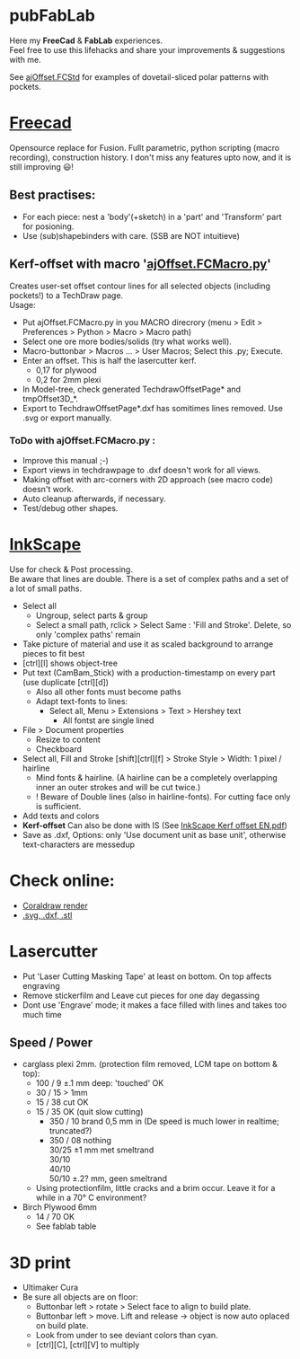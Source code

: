 # pubFabLab
Here my **FreeCad** & **FabLab** experiences.  
Feel free to use this lifehacks and share your improvements & suggestions with me.

See [ajOffset.FCStd](https://github.com/gitAjjk/pubFabLab/blob/main/ajOffset.FCStd) for examples of dovetail-sliced polar patterns with pockets.

# [Freecad](https://www.freecad.org/)
Opensource replace for Fusion. Fullt parametric, python scripting (macro recording), construction history. I don't miss any features upto now, and it is still improving 😃!  
## Best practises:
  - For each piece: nest a 'body'(+sketch) in a 'part' and 'Transform' part for posioning.
  - Use (sub)shapebinders with care. (SSB are NOT intuitieve)
## **Kerf-offset** with macro '[ajOffset.FCMacro.py](https://github.com/gitAjjk/pubFabLab/blob/main/ajOffset.FCMacro.py)'
Creates user-set offset contour lines for all selected objects (including pockets!) to a TechDraw page.  
Usage:  
- Put ajOffset.FCMacro.py in you MACRO direcrory (menu > Edit > Preferences > Python > Macro > Macro path) 
- Select one ore more bodies/solids (try what works well).
- Macro-buttonbar > Macros ... > User Macros; Select this .py; Execute.
- Enter an offset. This is half the lasercutter kerf.
  - 0,17 for plywood
  - 0,2 for 2mm plexi
- In Model-tree, check generated TechdrawOffsetPage* and tmpOffset3D_*.
- Export to TechdrawOffsetPage*.dxf has somitimes lines removed. Use .svg or export manually. 
### ToDo with ajOffset.FCMacro.py :
  - Improve this manual ;-)
  - Export views in techdrawpage to .dxf doesn't work for all views.
  - Making offset with arc-corners with 2D approach (see macro code) doesn't work.
  - Auto cleanup afterwards, if necessary.
  - Test/debug other shapes.

# [InkScape](https://inkscape.org/)
Use for check & Post processing.  
Be aware that lines are double. There is a set of complex paths and a set of a lot of small paths.
- Select all
  - Ungroup, select parts & group
  - Select a small path, rclick > Select Same : 'Fill and Stroke'. Delete, so only 'complex paths' remain  
- Take picture of material and use it as scaled background to arrange pieces to fit best  
- [ctrl][l] shows object-tree  
- Put text (CamBam_Stick) with a production-timestamp on every part (use duplicate [ctrl][d])
  - Also all other fonts must become paths  
  - Adapt text-fonts to lines:
    - Select all, Menu > Extensions > Text > Hershey text
      - All fontst are single lined
- File > Document properties
  - Resize to content
  - Checkboard
- Select all, Fill and Stroke [shift][ctrl][f] > Stroke Style > Width: 1 pixel / hairline
  - Mind fonts & hairline. (A hairline can be a completely overlapping inner an outer strokes and will be cut twice.)
  - ! Beware of Double lines (also in hairline-fonts). For cutting face only is sufficient.
- Add texts and colors 
- **Kerf-offset** Can also be done with IS (See [InkScape Kerf offset EN.pdf](https://github.com/gitAjjk/pubFabLab/blob/main/InkScape%20Kerf%20offset%20EN%200.2.pdf))
- Save as .dxf, Options: only 'Use document unit as base unit', otherwise text-characters are messedup

# Check online:
  - [Coraldraw render](https://fixthephoto.com/nl/corel-draw-online-editor.html)
  - [.svg, .dxf, .stl](https://sharecad.org/)  

# Lasercutter
- Put 'Laser Cutting Masking Tape' at least on bottom. On top affects engraving  
- Remove stickerfilm and Leave cut pieces for one day degassing  
- Dont use 'Engrave' mode; it makes a face filled with lines and takes too much time  

## Speed / Power  
- carglass plexi 2mm. (protection film removed, LCM tape on bottom & top):  
	- 100 / 9  ±.1 mm deep: 'touched' OK  
	- 30 / 15   > 1mm  
	- 15 / 38  cut OK  
  - 15 / 35	OK	(quit slow cutting)
	- 350 / 10 brand 0,5 mm in (De speed is much lower in realtime; truncated?)  
	- 350 / 08 nothing  
		30/25 ±1 mm met smeltrand  
		30/10   
		40/10  
		50/10 ±.2? mm, geen smeltrand
  - Using protectionfilm, little cracks and a brim occur. Leave it for a while in a 70° C environment? 
- Birch Plywood 6mm
  - 14 / 70	OK
  - See fablab table  

# 3D print
- Ultimaker Cura
- Be sure all objects are on floor:
  - Buttonbar left > rotate > Select face to align to build plate.
  - Buttonbar left > move. Lift and release -> object is now auto oplaced on build plate.
  - Look from under to see deviant colors than cyan.
  - [ctrl][C], [ctrl][V] to multiply
